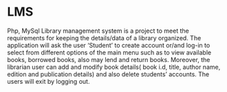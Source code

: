 # LMS
Php, MySql
Library management system is a project to meet the requirements for keeping the details/data of a library organized. The application will ask the user ‘Student’ to create account or/and log-in to select from different options of the main menu such as to view available books, borrowed books, also may lend and return books. Moreover, the librarian user can add and modify book details( book i.d, title, author name, edition and publication details) and also delete students’ accounts. The users will exit by logging out.
